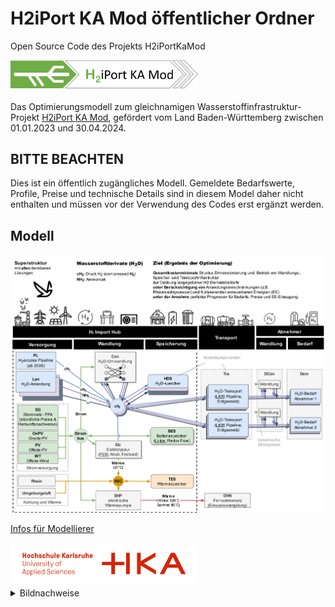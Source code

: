 # H2iPort KA Mod öffentlicher Ordner
Open Source Code des Projekts H2iPortKaMod

[<img src="doc/H2iPort_logo.png" width="300">][H2iPort KA Mod]

Das Optimierungsmodell zum gleichnamigen Wasserstoffinfrastruktur-Projekt [H2iPort KA Mod], gefördert vom Land Baden-Württemberg zwischen 01.01.2023 und 30.04.2024.

## BITTE BEACHTEN
Dies ist ein öffentlich zugängliches Modell. Gemeldete Bedarfswerte, Profile, Preise und technische Details sind in diesem Model daher nicht enthalten und müssen vor der Verwendung des Codes erst ergänzt werden.

## Modell

![Scheme](doc/scheme.png)

[Infos für Modellierer](MODELING.md)

<img src="doc/HKA_logo.svg" width="300" alt="HKA logo">

<details>
<summary>Bildnachweise</summary>

The schemes in this Project have been design by Markus Fleschutz using images from Flaticon.com:

* [Batterie icons - prettycons](https://www.flaticon.com/de/kostenlose-icons/batterie)
* [Boot icons - Freepik](https://www.flaticon.com/de/kostenlose-icons/boot)
* [Elektrolyse icons - Vectoricons](https://www.flaticon.com/de/kostenlose-icons/elektrolyse)
* [Energy icons - Dreamstale](https://www.flaticon.com/free-icons/energy)
* [Ladung icons - Freepik](https://www.flaticon.com/de/kostenlose-icons/ladung)
* [Ökologie icons - juicy_fish](https://www.flaticon.com/de/kostenlose-icons/okologie)
* [Port icons - kerismaker](https://www.flaticon.com/free-icons/port)
* [Power icons - Freepik](https://www.flaticon.com/free-icons/power)
* [River icons - kerismaker](https://www.flaticon.com/free-icons/river)
* [Ventil icons - Yogi Aprelliyanto](https://www.flaticon.com/de/kostenlose-icons/ventil)
* [Vogel icons - Freepik](https://www.flaticon.com/de/kostenlose-icons/vogel)
* [Wasserstoff icons - NeXore88](https://www.flaticon.com/de/kostenlose-icons/wasserstoff)
* [Water heater icons - Flat Icons](https://www.flaticon.com/free-icons/water-heater)
* [Windkraft icons - manshagraphics](https://www.flaticon.com/de/kostenlose-icons/windkraft)

</details>

<!-- SOURCES -->
[H2iPort KA Mod]: https://technologieregion-karlsruhe.de/energie/h2iport-ka-mod

